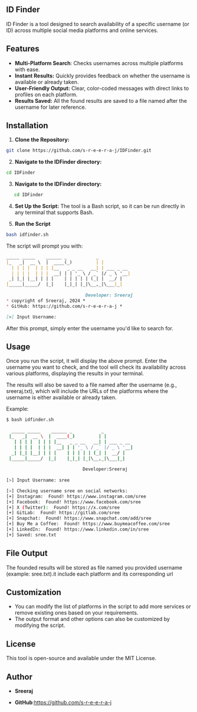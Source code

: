 ## ID Finder
ID Finder is a tool designed to search  availability of a specific username (or ID) across multiple social media platforms and online services.

## Features
- **Multi-Platform Search**: Checks usernames across multiple platforms with ease.
- **Instant Results:** Quickly provides feedback on whether the username is available or already taken.
- **User-Friendly Output:** Clear, color-coded messages with direct links to profiles on each platform.
- **Results Saved:** All the found results are saved to a file named after the username for later reference.
## Installation
1. **Clone the Repository:**

```bash
git clone https://github.com/s-r-e-e-r-a-j/IDFinder.git
```
2. **Navigate to the IDFinder directory:**
```bash
cd IDFinder
```
3. **Navigate to the IDFinder directory:**
```bash
   cd IDFinder
```
4. **Set Up the Script:** The tool is a Bash script, so it can be run directly in any terminal that supports Bash.

5. **Run the Script**
```bash
bash idfinder.sh
```

The script will prompt you with:

```markdown
_____ _____    ______ _           _           
|_   _|  __ \  |  ____(_)         | |          
  | | | |  | | | |__   _ _ __   __| | ___ _ __ 
  | | | |  | | |  __| | | '_ \ / _` |/ _ \ '__|
 _| |_| |__| | | |    | | | | | (_| |  __/ |   
|_____|_____/  |_|    |_|_| |_|\__,_|\___|_| 
                               
                              Developer: Sreeraj         
* copyright of Sreeraj, 2024 *
* GitHub: https://github.com/s-r-e-e-r-a-j *

[>] Input Username:
```
After this prompt, simply enter the username you'd like to search for.

## Usage
Once you run the script, it will display the above prompt. Enter the username you want to check, and the tool will check its availability across various platforms, displaying the results in your terminal.

The results will also be saved to a file named after the username (e.g., sreeraj.txt), which will include the URLs of the platforms where the username is either available or already taken.

Example:

```bash
$ bash idfinder.sh
  
  _____ _____    ______ _           _           
 |_   _|  __ \  |  ____(_)         | |          
   | | | |  | | | |__   _ _ __   __| | ___ _ __ 
   | | | |  | | |  __| | | '_ \ / _` |/ _ \ '__|
  _| |_| |__| | | |    | | | | | (_| |  __/ |   
 |_____|_____/  |_|    |_|_| |_|\__,_|\___|_| 
   
                             Developer:Sreeraj         
                  
[>] Input Username: sree

[>] Checking username sree on social networks: 
[+] Instagram:  Found! https://www.instagram.com/sree
[+] Facebook:  Found! https://www.facebook.com/sree
[+] X (Twitter):  Found! https://x.com/sree
[+] GitLab:  Found! https://gitlab.com/sree
[+] Snapchat:  Found! https://www.snapchat.com/add/sree
[+] Buy Me a Coffee:  Found! https://www.buymeacoffee.com/sree
[+] LinkedIn:  Found! https://www.linkedin.com/in/sree
[+] Saved: sree.txt
```
## File Output
The founded results will be stored as file named you provided username (example: sree.txt).it include each platform and its corresponding url

## Customization
- You can modify the list of platforms in the script to add more services or remove existing ones based on your requirements.
- The output format and other options can also be customized by modifying the script.

## License
This tool is open-source and available under the MIT License.

## Author
- **Sreeraj**

- **GitHub**:https://github.com/s-r-e-e-r-a-j

